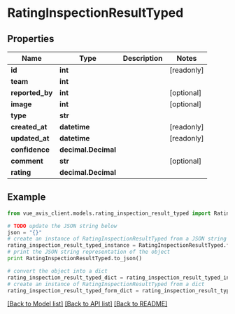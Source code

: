 # RatingInspectionResultTyped


## Properties

Name | Type | Description | Notes
------------ | ------------- | ------------- | -------------
**id** | **int** |  | [readonly]
**team** | **int** |  |
**reported_by** | **int** |  | [optional]
**image** | **int** |  | [optional]
**type** | **str** |  |
**created_at** | **datetime** |  | [readonly]
**updated_at** | **datetime** |  | [readonly]
**confidence** | **decimal.Decimal** |  |
**comment** | **str** |  | [optional]
**rating** | **decimal.Decimal** |  |

## Example

```python
from vue_avis_client.models.rating_inspection_result_typed import RatingInspectionResultTyped

# TODO update the JSON string below
json = "{}"
# create an instance of RatingInspectionResultTyped from a JSON string
rating_inspection_result_typed_instance = RatingInspectionResultTyped.from_json(json)
# print the JSON string representation of the object
print RatingInspectionResultTyped.to_json()

# convert the object into a dict
rating_inspection_result_typed_dict = rating_inspection_result_typed_instance.to_dict()
# create an instance of RatingInspectionResultTyped from a dict
rating_inspection_result_typed_form_dict = rating_inspection_result_typed.from_dict(rating_inspection_result_typed_dict)
```
[[Back to Model list]](..#documentation-for-models) [[Back to API list]](..#documentation-for-api-endpoints) [[Back to README]](..)
